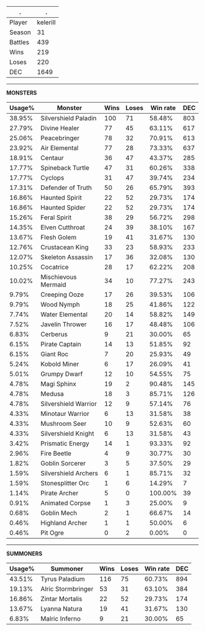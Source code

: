 .|.
|-|-
Player|kelerill
Season|31
Battles|439
Wins|219
Loses|220
DEC|1649

---
**MONSTERS**

Usage%|Monster|Wins|Loses|Win rate|DEC|
-|-|-|-|-|-|
38.95%|Silvershield Paladin|100|71|58.48%|803|
27.79%|Divine Healer|77|45|63.11%|617|
25.06%|Peacebringer|78|32|70.91%|613|
23.92%|Air Elemental|77|28|73.33%|637|
18.91%|Centaur|36|47|43.37%|285|
17.77%|Spineback Turtle|47|31|60.26%|338|
17.77%|Cyclops|31|47|39.74%|234|
17.31%|Defender of Truth|50|26|65.79%|393|
16.86%|Haunted Spirit|22|52|29.73%|174|
16.86%|Haunted Spider|22|52|29.73%|174|
15.26%|Feral Spirit|38|29|56.72%|298|
14.35%|Elven Cutthroat|24|39|38.10%|167|
13.67%|Flesh Golem|19|41|31.67%|130|
12.76%|Crustacean King|33|23|58.93%|233|
12.07%|Skeleton Assassin|17|36|32.08%|130|
10.25%|Cocatrice|28|17|62.22%|208|
10.02%|Mischievous Mermaid|34|10|77.27%|243|
9.79%|Creeping Ooze|17|26|39.53%|106|
9.79%|Wood Nymph|18|25|41.86%|122|
7.74%|Water Elemental|20|14|58.82%|149|
7.52%|Javelin Thrower|16|17|48.48%|106|
6.83%|Cerberus|9|21|30.00%|65|
6.15%|Pirate Captain|14|13|51.85%|92|
6.15%|Giant Roc|7|20|25.93%|49|
5.24%|Kobold Miner|6|17|26.09%|41|
5.01%|Grumpy Dwarf|12|10|54.55%|75|
4.78%|Magi Sphinx|19|2|90.48%|145|
4.78%|Medusa|18|3|85.71%|126|
4.78%|Silvershield Warrior|12|9|57.14%|76|
4.33%|Minotaur Warrior|6|13|31.58%|38|
4.33%|Mushroom Seer|10|9|52.63%|60|
4.33%|Silvershield Knight|6|13|31.58%|43|
3.42%|Prismatic Energy|14|1|93.33%|92|
2.96%|Fire Beetle|4|9|30.77%|30|
1.82%|Goblin Sorcerer|3|5|37.50%|29|
1.59%|Silvershield Archers|6|1|85.71%|32|
1.59%|Stonesplitter Orc|1|6|14.29%|7|
1.14%|Pirate Archer|5|0|100.00%|39|
0.91%|Animated Corpse|1|3|25.00%|9|
0.68%|Goblin Mech|2|1|66.67%|14|
0.46%|Highland Archer|1|1|50.00%|6|
0.46%|Pit Ogre|0|2|0.00%|0|

---
**SUMMONERS**

Usage%|Summoner|Wins|Loses|Win rate|DEC|
-|-|-|-|-|-|
43.51%|Tyrus Paladium|116|75|60.73%|894|
19.13%|Alric Stormbringer|53|31|63.10%|384|
16.86%|Zintar Mortalis|22|52|29.73%|174|
13.67%|Lyanna Natura|19|41|31.67%|130|
6.83%|Malric Inferno|9|21|30.00%|65|
